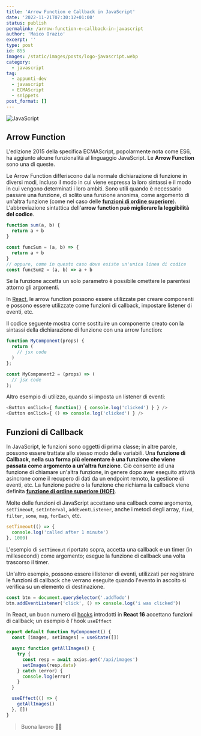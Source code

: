 ```yaml
---
title: 'Arrow Function e Callback in JavaScript'
date: '2022-11-21T07:30:12+01:00'
status: publish
permalink: /arrow-function-e-callback-in-javascript
author: 'Maico Orazio'
excerpt: ''
type: post
id: 855
images: /static/images/posts/logo-javascript.webp
category:
  - javascript
tag:
  - appunti-dev
  - javascript
  - ECMAScript
  - snippets
post_format: []
---
```


![JavaScript](/static/images/posts/logo-javascript.webp)

## Arrow Function

L'edizione 2015 della specifica ECMAScript, popolarmente nota come ES6, ha aggiunto alcune funzionalità al linguaggio
JavaScript. Le **Arrow Function** sono una di queste.

Le Arrow Function differiscono dalla normale dichiarazione di funzione in diversi modi, incluso il modo in cui viene
espressa la loro sintassi e il modo in cui vengono determinati i loro ambiti. Sono utili quando è necessario passare
una funzione, di solito una funzione anonima, come argomento di un'altra funzione (come nel caso delle **[funzioni di
ordine superiore](https://www.mainickweb.com/blog/funzioni-di-ordine-superiore-in-javascript)**). L'abbreviazione sintattica dell'**arrow function può migliorare la leggibilità del codice**.

```javascript
function sum(a, b) {
  return a + b
}

const funcSum = (a, b) => {
  return a + b
}
// oppure, come in questo caso dove esiste un'unica linea di codice
const funcSum2 = (a, b) => a + b
```

Se la funzione accetta un solo parametro è possibile omettere le parentesi attorno gli argomenti.

In [React](https://www.mainickweb.com/tags/react), le arrow function possono essere utilizzate per creare componenti e possono essere utilizzate come funzioni
di callback, impostare listener di eventi, etc.

Il codice seguente mostra come sostituire un componente creato con la sintassi della dichiarazione di funzione con una
arrow function:

```javascript
function MyComponent(props) {
  return (
    // jsx code
  )
};

const MyComponent2 = (props) => (
  // jsx code
);
```

Altro esempio di utilizzo, quando si imposta un listener di eventi:

```javascript
<Button onClick={ function() { console.log('clicked') } } />
<Button onClick={ () => console.log('clicked') } />
```

## Funzioni di Callback

In JavaScript, le funzioni sono oggetti di prima classe; in altre parole, possono essere trattate allo stesso modo
delle variabili. Una **funzione di Callback, nella sua forma più elementare è una funzione che viene passata come
argomento a un'altra funzione**. Ciò consente ad una funzione di chiamare un'altra funzione, in genere dopo aver eseguito
attività asincrone come il recupero di dati da un endpoint remoto, la gestione di eventi, etc. La funzione padre o la
funzione che richiama la callback viene definita **[funzione di ordine superiore (HOF)](https://www.mainickweb.com/blog/funzioni-di-ordine-superiore-in-javascript)**.

Molte delle funzioni di JavaScript accettano una callback come argomento, `setTimeout`, `setInterval`, `addEventListener`,
anche i metodi degli array, `find`, `filter`, `some`, `map`, `forEach`, etc.

```javascript
setTimeout(() => {
  console.log('called after 1 minute')
}, 1000)
```

L'esempio di `setTimeout` riportato sopra, accetta una callback e un timer (in millesecondi) come argomento; esegue la
funzione di callback una volta trascorso il timer.

Un'altro esempio, possono essere i listener di eventi, utilizzati per registrare le funzioni di callback che verrano
eseguite quando l'evento in ascolto si verifica su un elemento di destinazione.

```javascript
const btn = document.querySelector('.addTodo')
btn.addEventListener('click', () => console.log('i was clicked'))
```

In React, un buon numero di [hooks](https://www.mainickweb.com/blog/guida-ai-react-hooks) introdotti in **React 16** accettano funzioni di callback; un esempio è l'hook `useEffect`

```javascript
export default function MyComponent() {
  const [images, setImages] = useState([])

  async function getAllImages() {
    try {
      const resp = await axios.get('/api/images')
      setImages(resp.data)
    } catch (error) {
      console.log(error)
    }
  }

  useEffect(() => {
    getAllImages()
  }, [])
}
```

> Buona lavoro 👨‍💻
